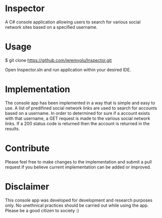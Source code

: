 # Inspector

A C# console application allowing users to search for various social network sites based on a specified username.

# Usage

$ git clone https://github.com/jeremyolu/Inspector.git

Open Inspector.sln and run application within your desired IDE.

# Implementation

The console app has been implemented in a way that is simple and easy to use. A list of predifined social network links are used to search for accounts based on a username. In order to determined for sure if a account exists with that username, a GET request is made to the various social network links. If a 200 status code is returned then the account is returned in the results.

# Contribute

Please feel free to make changes to the implementation and submit a pull request if you believe current implementation can be added or improved.
# Disclaimer

This console app was developed for development and research purposes only. No unethnical practices should be carried out while using the app. Please be a good citizen to society :)

